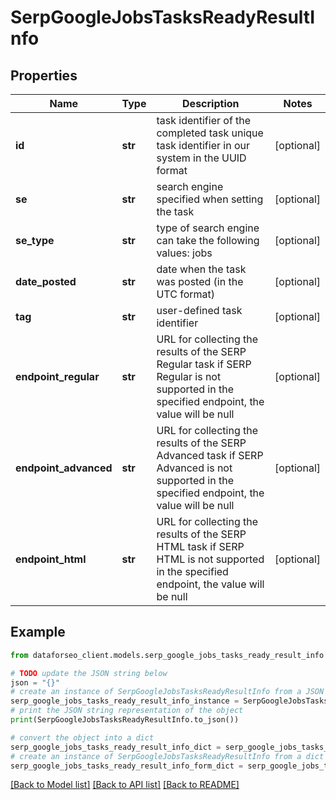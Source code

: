 # SerpGoogleJobsTasksReadyResultInfo


## Properties

Name | Type | Description | Notes
------------ | ------------- | ------------- | -------------
**id** | **str** | task identifier of the completed task unique task identifier in our system in the UUID format | [optional] 
**se** | **str** | search engine specified when setting the task | [optional] 
**se_type** | **str** | type of search engine can take the following values: jobs | [optional] 
**date_posted** | **str** | date when the task was posted (in the UTC format) | [optional] 
**tag** | **str** | user-defined task identifier | [optional] 
**endpoint_regular** | **str** | URL for collecting the results of the SERP Regular task if SERP Regular is not supported in the specified endpoint, the value will be null | [optional] 
**endpoint_advanced** | **str** | URL for collecting the results of the SERP Advanced task if SERP Advanced is not supported in the specified endpoint, the value will be null | [optional] 
**endpoint_html** | **str** | URL for collecting the results of the SERP HTML task if SERP HTML is not supported in the specified endpoint, the value will be null | [optional] 

## Example

```python
from dataforseo_client.models.serp_google_jobs_tasks_ready_result_info import SerpGoogleJobsTasksReadyResultInfo

# TODO update the JSON string below
json = "{}"
# create an instance of SerpGoogleJobsTasksReadyResultInfo from a JSON string
serp_google_jobs_tasks_ready_result_info_instance = SerpGoogleJobsTasksReadyResultInfo.from_json(json)
# print the JSON string representation of the object
print(SerpGoogleJobsTasksReadyResultInfo.to_json())

# convert the object into a dict
serp_google_jobs_tasks_ready_result_info_dict = serp_google_jobs_tasks_ready_result_info_instance.to_dict()
# create an instance of SerpGoogleJobsTasksReadyResultInfo from a dict
serp_google_jobs_tasks_ready_result_info_form_dict = serp_google_jobs_tasks_ready_result_info.from_dict(serp_google_jobs_tasks_ready_result_info_dict)
```
[[Back to Model list]](../README.md#documentation-for-models) [[Back to API list]](../README.md#documentation-for-api-endpoints) [[Back to README]](../README.md)



